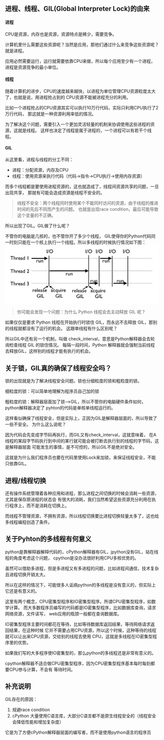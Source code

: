 <!--
 * @Author: 27
 * @LastEditors: 27
 * @Date: 2020-03-21 09:45:31
 * @LastEditTime: 2020-03-21 13:56:05
 * @FilePath: /self-article/技术杂篇/python相关/GIL进程以及线程.md
 * @description: type some description
 -->
## 进程、线程、GIL(Global Interpreter Lock)的由来
#### 进程
CPU是资源，内存也是资源，资源特点是稀少，需要竞争。

计算机里什么需要这些资源呢？当然是应用，那他们通过什么来竞争这些资源呢？就是进程。

应用必然需要运行，运行就需要依靠CPU来做，所以每个应用至少有一个进程，进程是资源竞争的最小单位。
#### 线程
随着计算机的进步，CPU的速度越来越快，以进程为单位管理CPU资源粒度太大了，也就是说，用进程抢占到的
CPU资源不能被进程充分的利用。

比如一个进程抢占的CPU资源其实可以执行10万行代码，实际只利用CPU执行了2万行代码，
那这就是一种资源利用率低的情况。

为了解决这个问题，需要引入一个更加灵活轻量的机制来协调使用这些进程的资源，这就是线程。
这样也决定了线程是属于进程的，一个进程可以有若干个线程。

#### GIL
从这里看，进程与线程的分工不同：
- 进程：分配资源，内存及CPU
- 线程：使用资源来执行代码（代码->指令->CPU执行->使用内存资源）

而多个线程都是要使用进程资源的，这也就造成了，线程间资源共享的问题，一旦出现共享，
那就有可能会造成资源是线程不安全的。

>线程不安全：两个线程同时使用某个不能同时访问的资源，由于线程的推进时间的先后不同而产生的问题。
>也就是出现race condition，最后可能导致这个变量的不正确。

所以出现了GIL。GIL做了什么呢？

不管你的电脑是几核的，也不管你开了多少个线程，
GIL使得你的Python代码同一时刻只能在一个核上执行一个线程。所以多线程的时候执行情况如下图：
![GIL在执行中的情况](./GIL.png)

>你可能会发现一个问题：为什么 Python 线程会去主动释放 GIL 呢？

如果仅仅是要求 Python 线程在开始执行时锁住 GIL，而永远不去释放 GIL，那别的线程就都没有了运行的机会。
这跟单线程有什么区别呢？

所以GIL中还有另一个机制，叫做 check_interval，意思是Python解释器会去轮询检查线程 GIL 的锁住情况。
每隔一段时间，Python 解释器就会强制当前线程去释放GIL，这样别的线程才能有执行的机会。

## 关于锁，GIL真的确保了线程安全吗？
锁的出现就是为了解决线程安全问题。锁也分细粒度的锁和粗粒度的锁。

细粒度的锁：可以简单地理解为程序员自己加的锁

粗粒度的锁：解释器层面加了锁-->GIL，所以不管你的电脑硬件条件如何，python解释器决定了
pyhton的代码是单核单线程运行的。

这样看似确保了线程安全，但是实际上，正因为GIL是解释器层面的，所以导致了一些不安全。
为什么这么说呢？

因为代码会先变成字节码再执行，而GIL又有check_interval，这就意味着，
在A线程的某段字节码执行到中间的某行就可能会被打断去执行别的线程的字节码，这是解释器层面
可能发生的事情，是不可控的，所以GIL不是绝对安全。

这就是为什么我们程序员也要在代码里使用Lock来加锁，来保证线程安全，不能只依靠GIL。

## 进程/线程切换
还有操作系统管理着各种应用和进程，那么进程之间切换的时候会消耗一些资源，尤其是保存原进程的状态会
有很大的消耗，我们当然希望这些资源充分利用在执行程序上，而不是消耗在切换上。

而线程不管理资源，不拥有资源，所以线程切换要比进程切换轻量太多了，这也给多线程编程创造了条件。


## 关于Pyhton的多线程有何意义
python是靠解释器解释代码的，cPython解释器有GIL，jpython没有GIL，站在线程的角度考虑这个问题，
cpython是没办法很好利用CPU多核优势的。

虽然可以借助多进程，但是多进程又有多进程的问题，比如进程间通信，技术复杂且进程切换开销太大。

所以在这样的情况下，可能很多人诟病python的多线程是没有意义的，但实际上它还是有意义的。

这里有两个概念，CPU密集型程序和IO密集型程序。所谓CPU密集型程序，如数学计算。
而大多数程序员编写的代码都是IO密集型程序，比如数据库查询，请求网络资源，文件读写，
web应用的瓶颈一般都在查询数据库。

IO密集型程序主要时间都花在等待，比如等待数据库返回结果，等待网络请求返回结果，在这种时候
它并不需要占用CPU资源，所以这个时候，这种等待的线程就可以让出来CPU资源，交给别的线程去使用
CPU，这就是多线程在IO密集型程序里的优势。

如果我们写的大多程序使IO密集型的，那么python的多线程还是非常有意义的。

cpython解释器不适合做CPU密集型程序，因为CPU密集型程序基本每时每刻都要CPU参与计算，不会有
等待时间。

## 补充说明
GIL存在的原因：
1. 规避race condition
2. cPython 大量使用C语言库，大部分C语言都不是原生线程安全的（线程安全会降低性能和增加复杂度）

它是为了方便cPython解释器层面的编写者，而不是使用python语言的程序员